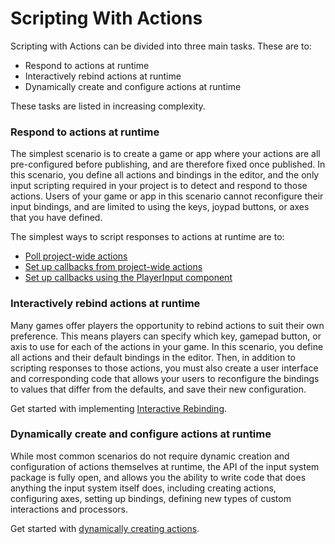 # Scripting With Actions

Scripting with Actions can be divided into three main tasks. These are to:

- Respond to actions at runtime
- Interactively rebind actions at runtime
- Dynamically create and configure actions at runtime

These tasks are listed in increasing complexity.

### Respond to actions at runtime

The simplest scenario is to create a game or app where your actions are all pre-configured before publishing, and are therefore fixed once published. In this scenario, you define all actions and bindings in the editor, and the only input scripting required in your project is to detect and respond to those actions. Users of your game or app in this scenario cannot reconfigure their input bindings, and are limited to using the keys, joypad buttons, or axes that you have defined.

The simplest ways to script responses to actions at runtime are to:

- [Poll project-wide actions]()
- [Set up callbacks from project-wide actions]()
- [Set up callbacks using the PlayerInput component]()

### Interactively rebind actions at runtime

Many games offer players the opportunity to rebind actions to suit their own preference. This means players can specify which key, gamepad button, or axis to use for each of the actions in your game. In this scenario, you define all actions and their default bindings in the editor. Then, in addition to scripting responses to those actions, you must also create a user interface and corresponding code that allows your users to reconfigure the bindings to values that differ from the defaults, and save their new configuration.

Get started with implementing [Interactive Rebinding](InteractiveRebinding.md).

### Dynamically create and configure actions at runtime

While most common scenarios do not require dynamic creation and configuration of actions themselves at runtime, the API of the input system package is fully open, and allows you the ability to write code that does anything the input system itself does, including creating actions, configuring axes, setting up bindings, defining new types of custom interactions and processors. 

Get started with [dynamically creating actions](CreatingActionsAPI.md).
